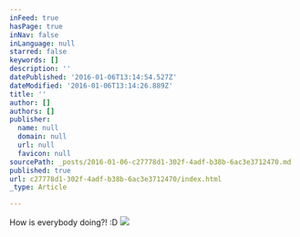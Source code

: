 ```yaml
---
inFeed: true
hasPage: true
inNav: false
inLanguage: null
starred: false
keywords: []
description: ''
datePublished: '2016-01-06T13:14:54.527Z'
dateModified: '2016-01-06T13:14:26.889Z'
title: ''
author: []
authors: []
publisher:
  name: null
  domain: null
  url: null
  favicon: null
sourcePath: _posts/2016-01-06-c27778d1-302f-4adf-b38b-6ac3e3712470.md
published: true
url: c27778d1-302f-4adf-b38b-6ac3e3712470/index.html
_type: Article

---
```

How is everybody doing?! :D
![](https://the-grid-user-content.s3-us-west-2.amazonaws.com/3d72053c-181a-4d46-96b7-67670f7e8c15.jpg)